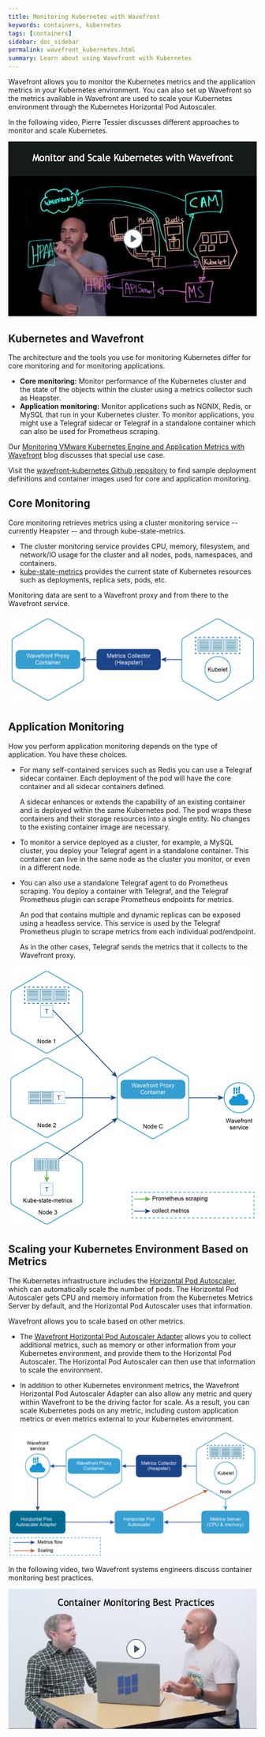 ```yaml
---
title: Monitoring Kubernetes with Wavefront
keywords: containers, kubernetes
tags: [containers]
sidebar: doc_sidebar
permalink: wavefront_kubernetes.html
summary: Learn about using Wavefront with Kubernetes
---
```

Wavefront allows you to monitor the Kubernetes metrics and the application metrics in your Kubernetes environment. You can also set up Wavefront so the metrics available in Wavefront are used to scale your Kubernetes environment through the Kubernetes Horizontal Pod Autoscaler.

In the following video, Pierre Tessier discusses different approaches to monitor and scale Kubernetes.

<p><a href="https://www.youtube.com/watch?v=uqknhOpUEqU&index=2&list=PLmp0id7yKiEdaWcjNtGikcyqpNcPNbn_K"><img src="/images/v_kubernetes_pierre.png" style="width: 700px;" alt="monitor and scale kubernetes"/></a>
</p>

## Kubernetes and Wavefront

The architecture and the tools you use for monitoring Kubernetes differ for core monitoring and for monitoring applications.

* **Core monitoring:** Monitor performance of the Kubernetes cluster and the state of the objects within the cluster using a metrics collector such as Heapster.
* **Application monitoring:** Monitor applications such as NGNIX, Redis, or MySQL that run in your Kubernetes cluster. To monitor applications, you might use a Telegraf sidecar or Telegraf in a standalone container which can also be used for Prometheus scraping.

Our [Monitoring VMware Kubernetes Engine and Application Metrics with Wavefront](https://www.wavefront.com/monitoring-vmware-kubernetes-engine-and-application-metrics-with-wavefront/) blog discusses that special use case.

Visit the [wavefront-kubernetes Github repository](https://www.github.com/wavefrontHQ/wavefront-kubernetes) to find sample deployment definitions and container images used for core and application monitoring.

## Core Monitoring

Core monitoring retrieves metrics using a cluster monitoring service -- currently Heapster -- and through kube-state-metrics.
* The cluster monitoring service provides CPU, memory, filesystem, and network/IO usage for the cluster and all nodes, pods, namespaces, and containers.
* [kube-state-metrics](https://github.com/kubernetes/kube-state-metrics) provides the current state of Kubernetes resources such as deployments, replica sets, pods, etc.

Monitoring data are sent to a Wavefront proxy and from there to the Wavefront service.

![kubernetes core monitoring](/images/kubernetes_core.jpeg)

## Application Monitoring

How you perform application monitoring depends on the type of application. You have these choices.
* For many self-contained services such as Redis you can use a Telegraf sidecar container. Each deployment of the pod will have the core container and all sidecar containers defined.

  A sidecar enhances or extends the capability of an existing container and is deployed within the same Kubernetes pod. The pod wraps these containers and their storage resources into a single entity. No changes to the existing container image are necessary.

* To monitor a service deployed as a cluster, for example, a MySQL cluster, you deploy your Telegraf agent in a standalone container. This container can live in the same node as the cluster you monitor, or even in a different node.
* You can also use a standalone Telegraf agent to do Prometheus scraping. You deploy a container with Telegraf, and the Telegraf Prometheus plugin can scrape Prometheus endpoints for metrics.

  An pod that contains multiple and dynamic replicas can be exposed using a headless service. This service is used by the Telegraf Prometheus plugin to scrape metrics from each individual pod/endpoint.

  As in the other cases, Telegraf sends the metrics that it collects to the Wavefront proxy.

![kubernetes application monitoring](/images/kubernetes_apps.jpg)

## Scaling your Kubernetes Environment Based on Metrics

The Kubernetes infrastructure includes the [Horizontal Pod Autoscaler](https://kubernetes.io/docs/tasks/run-application/horizontal-pod-autoscale/), which can automatically scale the number of pods. The Horizontal Pod Autoscaler gets CPU and memory information from the Kubernetes Metrics Server by default, and the Horizontal Pod Autoscaler uses that information.

Wavefront allows you to scale based on other metrics.

* The [Wavefront Horizontal Pod Autoscaler Adapter](https://www.github.com/wavefrontHQ/wavefront-kubernetes-adapter) allows you to collect additional metrics, such as memory or other information from your Kubernetes environment, and provide them to the Horizontal Pod Autoscaler. The Horizontal Pod Autoscaler can then use that information to scale the environment.

* In addition to other Kubernetes environment metrics, the Wavefront Horizontal Pod Autoscaler Adapter can also allow any metric and query within Wavefront to be the driving factor for scale. As a result, you can scale Kubernetes pods on any metric, including custom application metrics or even metrics external to your Kubernetes environment.

![kubernetes scaling](/images/kubernetes_scaling.jpg)

In the following video, two Wavefront systems engineers discuss container monitoring best practices.

<p><a href="https://www.youtube.com/watch?v=_XYr1hlQqfI&list=PLmp0id7yKiEdaWcjNtGikcyqpNcPNbn_K&index=1"><img src="/images/v_container_monitoring.png" style="width: 700px;" alt="monitor and scale kubernetes"/></a>
</p>
